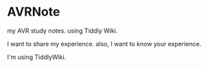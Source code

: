 AVRNote
=======

my AVR study notes.
using Tiddly Wiki.

I want to share my experience. also, I want to know your experience.

I'm using TiddlyWiki.

